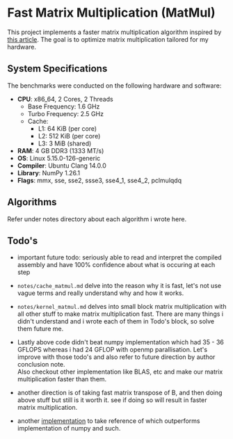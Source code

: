 # Fast Matrix Multiplication (MatMul)

This project implements a faster matrix multiplication algorithm inspired by [this
article](https://github.com/salykova/matmul.c). The goal is to optimize matrix multiplication
tailored for my hardware.

## System Specifications

The benchmarks were conducted on the following hardware and software:

- **CPU**: x86_64, 2 Cores, 2 Threads  
  - Base Frequency: 1.6 GHz  
  - Turbo Frequency: 2.5 GHz  
  - Cache:  
    - L1: 64 KiB (per core)  
    - L2: 512 KiB (per core)  
    - L3: 3 MiB (shared)  
- **RAM**: 4 GB DDR3 (1333 MT/s)  
- **OS**: Linux 5.15.0-126-generic  
- **Compiler**: Ubuntu Clang 14.0.0  
- **Library**: NumPy 1.26.1  
- **Flags**: mmx, sse, sse2, ssse3, sse4_1, sse4_2, pclmulqdq

## Algorithms

Refer under notes directory about each algorithm i wrote here.

## Todo's

- important future todo: seriously able to read and interpret the compiled assembly and have 100%
  confidence about what is occuring at each step

- `notes/cache_matmul.md` delve into the reason why it is fast, let's not use vague terms and really
  understand why and how it works.

- `notes/kernel_matmul.md` delves into small block matrix multiplication with all other stuff to
  make matrix multiplication fast. There are many things i didn't understand and i wrote each of
  them in Todo's block, so solve them future me.

- Lastly above code didn't beat numpy implementation which had 35 - 36 GFLOPS whereas i had 24 GFLOP
  with openmp parallisation. Let's improve with those todo's and also refer to future direction by
  author conclusion note.  
  Also checkout other implementation like BLAS, etc and make our matrix multiplication faster than
  them.

- another direction is of taking fast matrix transpose of B, and then doing above stuff but still is it
  worth it. see if doing so will result in faster matrix multiplication.

- another [implementation](gist.github.com/snowclipsed/24aebbdd51218f4e17ad428630cc91d6) to take
  reference of which outperforms implementation of numpy and such.
